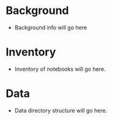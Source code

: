 # Background
- Background info will go here

# Inventory 
- Inventory of notebooks will go here. 

# Data
- Data directory structure will go here.
